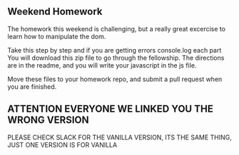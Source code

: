 ## Weekend Homework 

The homework this weekend is challenging, but a really great excercise to learn
how to manipulate the dom.  

Take this step by step and if you are getting errors console.log each part
You will download this zip file to go through the fellowship.  The directions 
are in the readme, and you will write your javascript in the js file.

Move these files to your homework repo, and submit a pull request when you are
finished.


## ATTENTION EVERYONE WE LINKED YOU THE WRONG VERSION 
PLEASE CHECK SLACK FOR THE VANILLA VERSION, ITS THE SAME THING, JUST ONE VERSION IS 
FOR VANILLA

